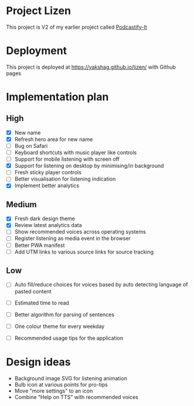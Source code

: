 # Project Lizen

This project is V2 of my earlier project called [Podcastify-It](https://github.com/yakshaG/podcastify-it)

# Deployment
This project is deployed at https://yakshag.github.io/lizen/ with Github pages

# Implementation plan
## High
- [x] New name
- [x] Refresh hero area for new name
- [ ] Bug on Safari
- [ ] Keyboard shortcuts with music player like controls
- [ ] Support for mobile listening with screen off
- [x] Support for listening on desktop by minimising/in background
- [ ] Fresh sticky player controls
- [ ] Better visualisation for listening indication
- [x] Implement better analytics

## Medium
- [x] Fresh dark design theme
- [x] Review latest analytics data
- [ ] Show recommended voices across operating systems
- [ ] Register listening as media event in the browser
- [ ] Better PWA manifest
- [ ] Add UTM links to various source links for source tracking

## Low
- [ ] Auto fill/reduce choices for voices based by auto detecting language of pasted content
- [ ] Estimated time to read
- [ ] Better algorithm for parsing of sentences
- [ ] One colour theme for every weekday
- [ ] Recommended usage tips for the application


# Design ideas
- Background image SVG for listening animation
- Bulb icon at various points for pro-tips
- Move "more settings" to an icon
- Combine "Help on TTS" with recommended voices
